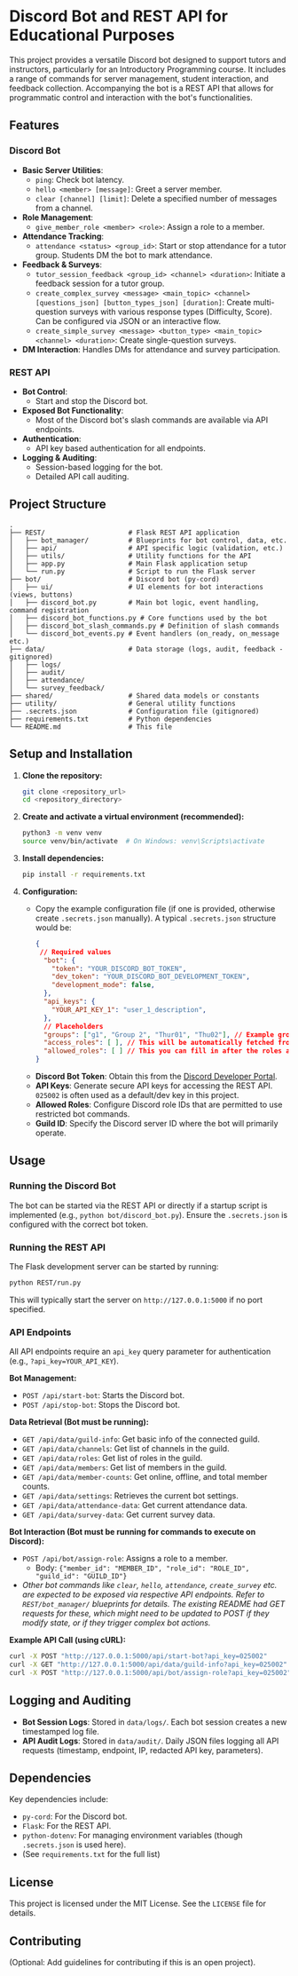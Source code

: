 # Discord Bot and REST API for Educational Purposes

This project provides a versatile Discord bot designed to support tutors and instructors, particularly for an Introductory Programming course. It includes a range of commands for server management, student interaction, and feedback collection. Accompanying the bot is a REST API that allows for programmatic control and interaction with the bot's functionalities.

## Features

### Discord Bot
- **Basic Server Utilities**:
    - `ping`: Check bot latency.
    - `hello <member> [message]`: Greet a server member.
    - `clear [channel] [limit]`: Delete a specified number of messages from a channel.
- **Role Management**:
    - `give_member_role <member> <role>`: Assign a role to a member.
- **Attendance Tracking**:
    - `attendance <status> <group_id>`: Start or stop attendance for a tutor group. Students DM the bot to mark attendance.
- **Feedback & Surveys**:
    - `tutor_session_feedback <group_id> <channel> <duration>`: Initiate a feedback session for a tutor group.
    - `create_complex_survey <message> <main_topic> <channel> [questions_json] [button_types_json] [duration]`: Create multi-question surveys with various response types (Difficulty, Score). Can be configured via JSON or an interactive flow.
    - `create_simple_survey <message> <button_type> <main_topic> <channel> <duration>`: Create single-question surveys.
- **DM Interaction**: Handles DMs for attendance and survey participation.

### REST API
- **Bot Control**:
    - Start and stop the Discord bot.
- **Exposed Bot Functionality**:
    - Most of the Discord bot's slash commands are available via API endpoints.
- **Authentication**:
    - API key based authentication for all endpoints.
- **Logging & Auditing**:
    - Session-based logging for the bot.
    - Detailed API call auditing.

## Project Structure

```
.
├── REST/                     # Flask REST API application
│   ├── bot_manager/          # Blueprints for bot control, data, etc.
│   ├── api/                  # API specific logic (validation, etc.)
│   ├── utils/                # Utility functions for the API
│   ├── app.py                # Main Flask application setup
│   └── run.py                # Script to run the Flask server
├── bot/                      # Discord bot (py-cord)
│   ├── ui/                   # UI elements for bot interactions (views, buttons)
│   ├── discord_bot.py        # Main bot logic, event handling, command registration
│   ├── discord_bot_functions.py # Core functions used by the bot
│   ├── discord_bot_slash_commands.py # Definition of slash commands
│   └── discord_bot_events.py # Event handlers (on_ready, on_message etc.)
├── data/                     # Data storage (logs, audit, feedback - gitignored)
│   ├── logs/
│   ├── audit/
│   ├── attendance/
│   └── survey_feedback/
├── shared/                   # Shared data models or constants
├── utility/                  # General utility functions
├── .secrets.json             # Configuration file (gitignored)
├── requirements.txt          # Python dependencies
└── README.md                 # This file
```

## Setup and Installation

1.  **Clone the repository:**
    ```bash
    git clone <repository_url>
    cd <repository_directory>
    ```

2.  **Create and activate a virtual environment (recommended):**
    ```bash
    python3 -m venv venv
    source venv/bin/activate  # On Windows: venv\Scripts\activate
    ```

3.  **Install dependencies:**
    ```bash
    pip install -r requirements.txt
    ```

4.  **Configuration:**
    -   Copy the example configuration file (if one is provided, otherwise create `.secrets.json` manually).
        A typical `.secrets.json` structure would be:
        ```json
        {
         // Required values
          "bot": {
            "token": "YOUR_DISCORD_BOT_TOKEN",
            "dev_token": "YOUR_DISCORD_BOT_DEVELOPMENT_TOKEN",
            "development_mode": false,
          },
          "api_keys": {
            "YOUR_API_KEY_1": "user_1_description",
          },
          // Placeholders
          "groups": ["g1", "Group 2", "Thur01", "Thu02"], // Example groups for attendance
          "аccess_roles": [ ], // This will be automatically fetched from the server once bot is started
          "allowed_roles": [ ] // This you can fill in after the roles are fetched from the server. It gives permission for CLI execution of the commands
        }
        ```
    -   **Discord Bot Token**: Obtain this from the [Discord Developer Portal](https://discord.com/developers/applications).
    -   **API Keys**: Generate secure API keys for accessing the REST API. `025002` is often used as a default/dev key in this project.
    -   **Allowed Roles**: Configure Discord role IDs that are permitted to use restricted bot commands.
    -   **Guild ID**: Specify the Discord server ID where the bot will primarily operate.

## Usage

### Running the Discord Bot
The bot can be started via the REST API or directly if a startup script is implemented (e.g., `python bot/discord_bot.py`). Ensure the `.secrets.json` is configured with the correct bot token.

### Running the REST API
The Flask development server can be started by running:
```bash
python REST/run.py
```
This will typically start the server on `http://127.0.0.1:5000` if no port specified.

### API Endpoints

All API endpoints require an `api_key` query parameter for authentication (e.g., `?api_key=YOUR_API_KEY`).

**Bot Management:**
*   `POST /api/start-bot`: Starts the Discord bot.
*   `POST /api/stop-bot`: Stops the Discord bot.

**Data Retrieval (Bot must be running):**
*   `GET /api/data/guild-info`: Get basic info of the connected guild.
*   `GET /api/data/channels`: Get list of channels in the guild.
*   `GET /api/data/roles`: Get list of roles in the guild.
*   `GET /api/data/members`: Get list of members in the guild.
*   `GET /api/data/member-counts`: Get online, offline, and total member counts.
*   `GET /api/data/settings`: Retrieves the current bot settings.
*   `GET /api/data/attendance-data`: Get current attendance data.
*   `GET /api/data/survey-data`: Get current survey data.

**Bot Interaction (Bot must be running for commands to execute on Discord):**
*   `POST /api/bot/assign-role`: Assigns a role to a member.
    *   Body: `{"member_id": "MEMBER_ID", "role_id": "ROLE_ID", "guild_id": "GUILD_ID"}`
*   _Other bot commands like `clear`, `hello`, `attendance`, `create_survey` etc. are expected to be exposed via respective API endpoints. Refer to `REST/bot_manager/` blueprints for details. The existing README had GET requests for these, which might need to be updated to POST if they modify state, or if they trigger complex bot actions._

**Example API Call (using cURL):**
```bash
curl -X POST "http://127.0.0.1:5000/api/start-bot?api_key=025002"
curl -X GET "http://127.0.0.1:5000/api/data/guild-info?api_key=025002"
curl -X POST "http://127.0.0.1:5000/api/bot/assign-role?api_key=025002" -H "Content-Type: application/json" -d '{"member_id": "123456789012345678", "role_id": "987654321098765432", "guild_id": "YOUR_GUILD_ID"}'
```

## Logging and Auditing

-   **Bot Session Logs**: Stored in `data/logs/`. Each bot session creates a new timestamped log file.
-   **API Audit Logs**: Stored in `data/audit/`. Daily JSON files logging all API requests (timestamp, endpoint, IP, redacted API key, parameters).

## Dependencies
Key dependencies include:
-   `py-cord`: For the Discord bot.
-   `Flask`: For the REST API.
-   `python-dotenv`: For managing environment variables (though `.secrets.json` is used here).
-   (See `requirements.txt` for the full list)

## License
This project is licensed under the MIT License. See the `LICENSE` file for details.

## Contributing
(Optional: Add guidelines for contributing if this is an open project).
